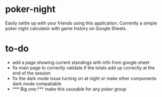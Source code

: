 # poker-night

Easily settle up with your friends using this application. Currently a simple poker night calculator with game history on Google Sheets.

# to-do
- add a page showing current standings with info from google sheet
- fix main page to correctly validate if the totals add up correctly at the end of the session
- fix the dark mode issue turning on at night or make other components dark mode compatiable
- *** Big one:*** make this ususable for any poker group

